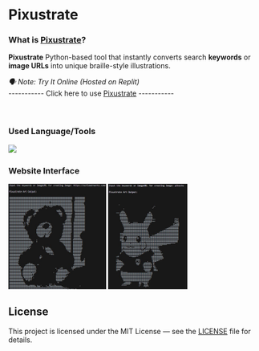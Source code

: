 # Pixustrate

### What is [Pixustrate](https://easylandlord-e3923.web.app/)?
**Pixustrate** Python-based tool that instantly converts search **keywords** or **image URLs** into unique braille-style illustrations.

*🗣 Note: Try It Online (Hosted on Replit)*  
----------- Click here to use [Pixustrate](https://easylandlord-e3923.web.app/) ----------- 
<br>
<br>
<br>

### Used Language/Tools
  <a href="https://skillicons.dev">
    <img src="https://skillicons.dev/icons?i=python" />
  </a>
<br>  

### Website Interface
<div>
  <img src="./illustration/UI1.jpg"  title="UI" height="210"/>
  <img src="./illustration/UI2.jpg"  title="UI" height="210"/>
</div>

## License
This project is licensed under the MIT License — see the [LICENSE](LICENSE) file for details.
